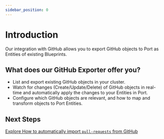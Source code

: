 ```yaml
---
sidebar_position: 0
---
```


# Introduction

Our integration with GitHub allows you to export GitHub objects to Port as Entities of existing Blueprints.

## What does our GitHub Exporter offer you?

- List and export existing GitHub objects in your cluster.
- Watch for changes (Create/Update/Delete) of GitHub objects in real-time and automatically apply the changes to your Entities in Port.
- Configure which GitHub objects are relevant, and how to map and transform objects to Port Entities.

## Next Steps

[Explore How to automatically import `pull-requests` from GitHub](./quickstart)

